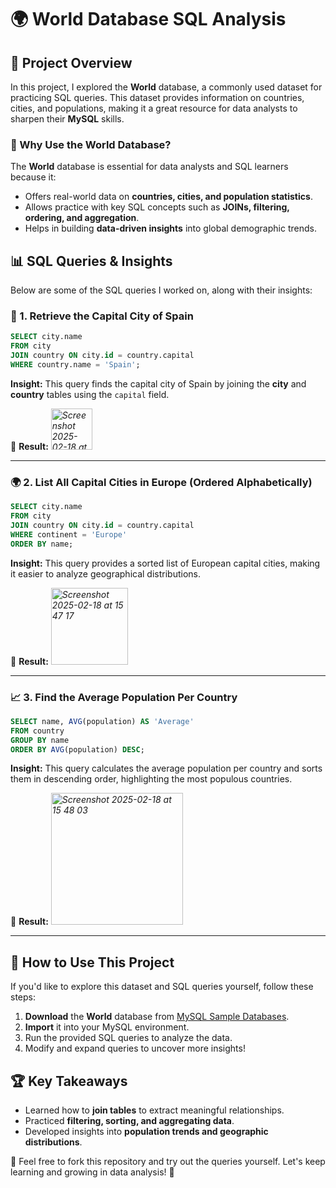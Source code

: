 # 🌍 World Database SQL Analysis

## 📌 Project Overview
In this project, I explored the **World** database, a commonly used dataset for practicing SQL queries. This dataset provides information on countries, cities, and populations, making it a great resource for data analysts to sharpen their **MySQL** skills.

### 🧐 Why Use the World Database?
The **World** database is essential for data analysts and SQL learners because it:
- Offers real-world data on **countries, cities, and population statistics**.
- Allows practice with key SQL concepts such as **JOINs, filtering, ordering, and aggregation**.
- Helps in building **data-driven insights** into global demographic trends.

## 📊 SQL Queries & Insights
Below are some of the SQL queries I worked on, along with their insights:

### 🔎 1. Retrieve the Capital City of Spain
```sql
SELECT city.name
FROM city
JOIN country ON city.id = country.capital
WHERE country.name = 'Spain';
```
**Insight:** This query finds the capital city of Spain by joining the **city** and **country** tables using the `capital` field.

📌 **Result:** *<img width="66" alt="Screenshot 2025-02-18 at 15 46 26" src="https://github.com/user-attachments/assets/91cac454-abfc-4968-8757-226f3793a346" />*

---

### 🌍 2. List All Capital Cities in Europe (Ordered Alphabetically)
```sql
SELECT city.name
FROM city
JOIN country ON city.id = country.capital
WHERE continent = 'Europe'
ORDER BY name;
```
**Insight:** This query provides a sorted list of European capital cities, making it easier to analyze geographical distributions.

📌 **Result:** *<img width="123" alt="Screenshot 2025-02-18 at 15 47 17" src="https://github.com/user-attachments/assets/4b15265a-8571-4b9c-915d-8174c5889653" />*

---

### 📈 3. Find the Average Population Per Country
```sql
SELECT name, AVG(population) AS 'Average'
FROM country
GROUP BY name
ORDER BY AVG(population) DESC;
```
**Insight:** This query calculates the average population per country and sorts them in descending order, highlighting the most populous countries.

📌 **Result:** *<img width="211" alt="Screenshot 2025-02-18 at 15 48 03" src="https://github.com/user-attachments/assets/5de7aef4-fe81-491b-ba56-b8f0b613ae06" />*

---

## 🚀 How to Use This Project
If you'd like to explore this dataset and SQL queries yourself, follow these steps:
1. **Download** the **World** database from [MySQL Sample Databases](https://dev.mysql.com/doc/index-other.html).
2. **Import** it into your MySQL environment.
3. Run the provided SQL queries to analyze the data.
4. Modify and expand queries to uncover more insights!

## 🏆 Key Takeaways
- Learned how to **join tables** to extract meaningful relationships.
- Practiced **filtering, sorting, and aggregating data**.
- Developed insights into **population trends and geographic distributions**.

📢 Feel free to fork this repository and try out the queries yourself. Let's keep learning and growing in data analysis! 🚀
